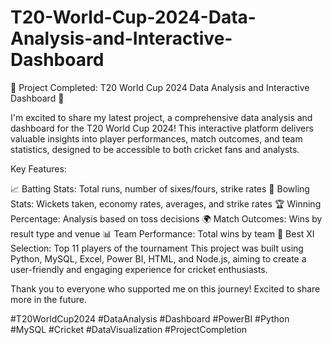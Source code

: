 <h1>T20-World-Cup-2024-Data-Analysis-and-Interactive-Dashboard</h1>
🎉 Project Completed: T20 World Cup 2024 Data Analysis and Interactive Dashboard 🏏

I'm excited to share my latest project, a comprehensive data analysis and dashboard for the T20 World Cup 2024! This interactive platform delivers valuable insights into player performances, match outcomes, and team statistics, designed to be accessible to both cricket fans and analysts.

Key Features:

📈 Batting Stats: Total runs, number of sixes/fours, strike rates
🎯 Bowling Stats: Wickets taken, economy rates, averages, and strike rates
🏆 Winning Percentage: Analysis based on toss decisions
🌍 Match Outcomes: Wins by result type and venue
📊 Team Performance: Total wins by team
🌟 Best XI Selection: Top 11 players of the tournament
This project was built using Python, MySQL, Excel, Power BI, HTML, and Node.js, aiming to create a user-friendly and engaging experience for cricket enthusiasts.

Thank you to everyone who supported me on this journey! Excited to share more in the future.

#T20WorldCup2024 #DataAnalysis #Dashboard #PowerBI #Python #MySQL #Cricket #DataVisualization #ProjectCompletion
